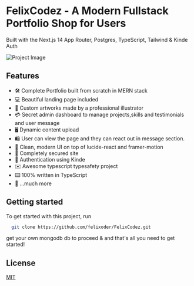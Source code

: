 # FelixCodez - A Modern Fullstack Portfolio Shop for Users

Built with the Next.js 14 App Router, Postgres, TypeScript, Tailwind & Kinde Auth

![Project Image](https://github.com/felixoder/FelixCodez/tree/master/client/public/banner-me.png)

## Features

- 🛠️ Complete Portfolio built from scratch in MERN stack
- 💻 Beautiful landing page included
- 🎨 Custom artworks made by a professional illustrator
- 💳 Secret admin dashboard to manage projects,skills and testimonials and user message
- 🖥️ Dynamic content upload
- 🛍️ User can view the page and they can react out in message section.
- 🌟 Clean, modern UI on top of lucide-react and framer-motion
- 🛒 Completely secured site
- 🔑 Authentication using Kinde
- ✉️ Awesome typescript typesafety project
- ⌨️ 100% written in TypeScript
- 🎁 ...much more

## Getting started

To get started with this project, run

```bash
  git clone https://github.com/felixoder/FelixCodez.git
```
get your own mongodb db to proceed  & and that's all you need to get started!



## License

[MIT](https://choosealicense.com/licenses/mit/)
